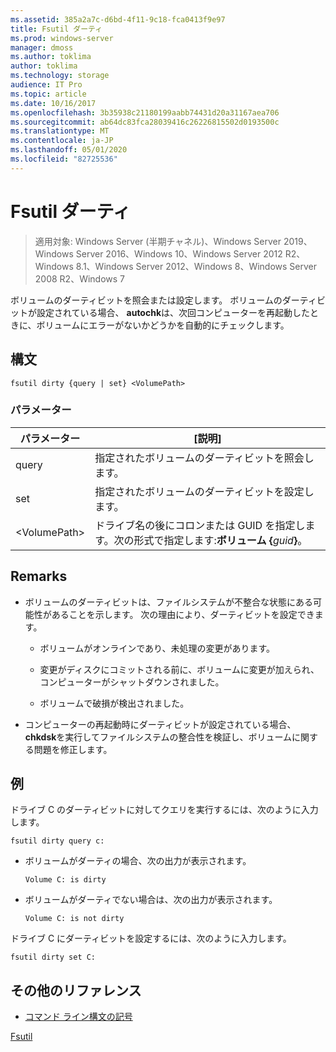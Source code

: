 ```yaml
---
ms.assetid: 385a2a7c-d6bd-4f11-9c18-fca0413f9e97
title: Fsutil ダーティ
ms.prod: windows-server
manager: dmoss
ms.author: toklima
author: toklima
ms.technology: storage
audience: IT Pro
ms.topic: article
ms.date: 10/16/2017
ms.openlocfilehash: 3b35938c21180199aabb74431d20a31167aea706
ms.sourcegitcommit: ab64dc83fca28039416c26226815502d0193500c
ms.translationtype: MT
ms.contentlocale: ja-JP
ms.lasthandoff: 05/01/2020
ms.locfileid: "82725536"
---
```

# <a name="fsutil-dirty"></a>Fsutil ダーティ
> 適用対象: Windows Server (半期チャネル)、Windows Server 2019、Windows Server 2016、Windows 10、Windows Server 2012 R2、Windows 8.1、Windows Server 2012、Windows 8、Windows Server 2008 R2、Windows 7

ボリュームのダーティビットを照会または設定します。 ボリュームのダーティビットが設定されている場合、 **autochk**は、次回コンピューターを再起動したときに、ボリュームにエラーがないかどうかを自動的にチェックします。



## <a name="syntax"></a>構文

```
fsutil dirty {query | set} <VolumePath>
```

### <a name="parameters"></a>パラメーター

|   パラメーター   |                                                 [説明]                                                  |
|---------------|--------------------------------------------------------------------------------------------------------------|
|     query     |                                  指定されたボリュームのダーティビットを照会します。                                   |
|      set      |                                    指定されたボリュームのダーティビットを設定します。                                    |
| \<VolumePath> | ドライブ名の後にコロンまたは GUID を指定します。次の形式で指定します:**ボリューム {**<em>guid</em>**}**。 |

## <a name="remarks"></a>Remarks

-   ボリュームのダーティビットは、ファイルシステムが不整合な状態にある可能性があることを示します。 次の理由により、ダーティビットを設定できます。

    -   ボリュームがオンラインであり、未処理の変更があります。

    -   変更がディスクにコミットされる前に、ボリュームに変更が加えられ、コンピューターがシャットダウンされました。

    -   ボリュームで破損が検出されました。

-   コンピューターの再起動時にダーティビットが設定されている場合、 **chkdsk**を実行してファイルシステムの整合性を検証し、ボリュームに関する問題を修正します。

## <a name="examples"></a><a name="BKMK_examples"></a>例
ドライブ C のダーティビットに対してクエリを実行するには、次のように入力します。

```
fsutil dirty query c:
```

-   ボリュームがダーティの場合、次の出力が表示されます。

    `Volume C: is dirty`

-   ボリュームがダーティでない場合は、次の出力が表示されます。

    `Volume C: is not dirty`

ドライブ C にダーティビットを設定するには、次のように入力します。

```
fsutil dirty set C:
```

## <a name="additional-references"></a>その他のリファレンス
- [コマンド ライン構文の記号](command-line-syntax-key.md)

[Fsutil](Fsutil.md)



